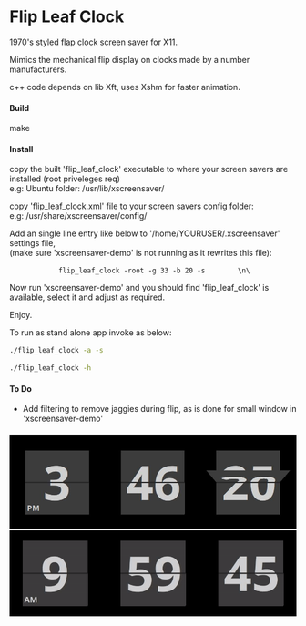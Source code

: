 # Flip Leaf Clock
1970's styled flap clock screen saver for X11.

Mimics the mechanical flip display on clocks made by a number manufacturers.


c++ code depends on lib Xft, uses Xshm for faster animation.



#### Build
make


#### Install
copy the built 'flip_leaf_clock' executable to where your screen savers are installed (root priveleges req)\
e.g: Ubuntu folder: /usr/lib/xscreensaver/

copy 'flip_leaf_clock.xml' file to your screen savers config folder:\
e.g: /usr/share/xscreensaver/config/

Add an single line entry like below to '/home/YOURUSER/.xscreensaver' settings file,\
(make sure 'xscreensaver-demo' is not running as it rewrites this file):


				flip_leaf_clock -root -g 33 -b 20 -s	    \n\
				

Now run 'xscreensaver-demo' and you should find 'flip_leaf_clock' is available, select it and adjust as required.


Enjoy.




To run as stand alone app invoke as below:

```sh
./flip_leaf_clock -a -s
```
```sh
./flip_leaf_clock -h
```



#### To Do
- Add filtering to remove jaggies during flip, as is done for small window in 'xscreensaver-demo'



#### 
![Flip Leaf Clock](flip_leaf_clock.jpg)
![Flip Leaf Clock](00output.gif)

